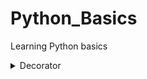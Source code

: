 # Python_Basics
Learning Python basics

<details>
<summary>Decorator</summary>
  
> deco.py 
>   
> ```python
> def deco(func_name):
>     print(11)
>     def _deco(*args, **kwargs):
>         print(33)
>         result = func_name(*args, **kwargs)
>         return result
>     print(22)
>     return _deco
> 
> @deco
> def test(x,y):
>     print(44)
>     return x+y
> 
> test(10,20)
> test(30,40)
> ```
> 위의 deco.py를 실행시킬경우, 결과는 아래와 같이 나옴. 
>   
> ```
> 11
> 22
> 33
> 44
> 33
> 44
> ```
> 
> deco함수는 데코레이터 함수로, 인자로 함수이름을 받음.
> 
> def test(x,y) 에서, test를 정의할때 데코함수 deco가 먼저 실행됨.
> 
> 이때 deco는 11을 출력하고, 내부함수 _deco를 정의하고 22를 출력함.
> 
> 이후 내부함수 _deco를 리턴하면서 test(10,20)를 실행함, 이때 33을 출력.
> 
> 그후 test에서 44를 출력. 이후 test(30,40)을 실행.
> 
> decorator함수인 deco는 test를 정의할때 한번 실행되므로, 11 22는 한번 출력이되고,
> test는 _deco를 먼저 실행하므로 33후 test에서 44를 출력하는것임.
> 
> 상기할점은, 데코레이터함수(deco)는 내부함수(_deco)를 정의하기 위해 단 한번 @deco에서 실행이되고, 
> 그 이후 deco된 함수(test)가 실행될때는 내부함수만 실행되는것임.

</details>
